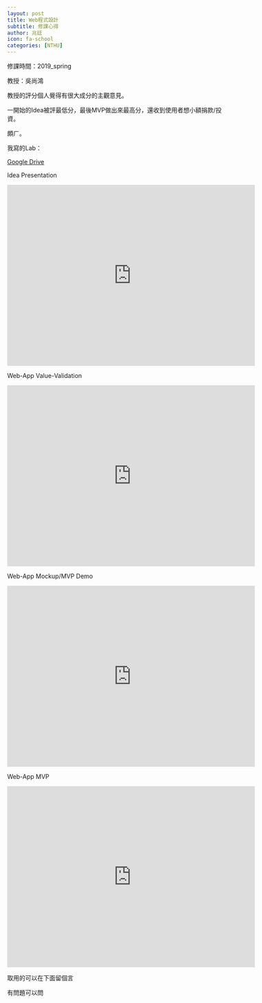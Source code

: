 ```yaml
---
layout: post
title: Web程式設計
subtitle: 修課心得
author: 兆廷
icon: fa-school
categories: [NTHU]
---
```


修課時間：2019_spring

教授：吳尚鴻

教授的評分個人覺得有很大成分的主觀意見。

一開始的Idea被評最低分，最後MVP做出來最高分，還收到使用者想小額捐款/投資。

頗ㄏ。


我寫的Lab：

[Google Drive](https://drive.google.com/drive/folders/1Rrf2t6BENokce2Puad7t4hR4bjJGMJcP?usp=sharing)

Idea Presentation
<iframe src="https://slides.com/jtchen0528/webappidea/embed" width="576" height="420" scrolling="no" frameborder="0" webkitallowfullscreen mozallowfullscreen allowfullscreen></iframe>

Web-App Value-Validation
<iframe src="https://slides.com/jtchen0528/webappvv/embed" width="576" height="420" scrolling="no" frameborder="0" webkitallowfullscreen mozallowfullscreen allowfullscreen></iframe>

Web-App Mockup/MVP Demo
<iframe src="https://slides.com/jtchen0528/webappmvp/embed" width="576" height="420" scrolling="no" frameborder="0" webkitallowfullscreen mozallowfullscreen allowfullscreen></iframe>

Web-App MVP
<iframe src="https://slides.com/jtchen0528/webappmvp-11/embed" width="576" height="420" scrolling="no" frameborder="0" webkitallowfullscreen mozallowfullscreen allowfullscreen></iframe>

取用的可以在下面留個言

有問題可以問

<br>

